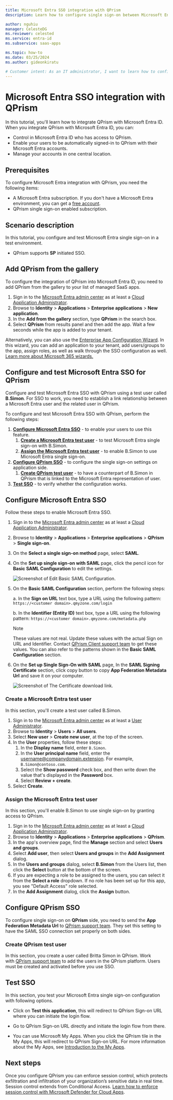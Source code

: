 ```yaml
---
title: Microsoft Entra SSO integration with QPrism
description: Learn how to configure single sign-on between Microsoft Entra ID and QPrism.

author: nguhiu
manager: CelesteDG
ms.reviewer: celested
ms.service: entra-id
ms.subservice: saas-apps

ms.topic: how-to
ms.date: 03/25/2024
ms.author: gideonkiratu

# Customer intent: As an IT administrator, I want to learn how to configure single sign-on between Microsoft Entra ID and QPrism so that I can control who has access to QPrism, enable automatic sign-in with Microsoft Entra accounts, and manage my accounts in one central location.
---
```

# Microsoft Entra SSO integration with QPrism

In this tutorial, you'll learn how to integrate QPrism with Microsoft Entra ID. When you integrate QPrism with Microsoft Entra ID, you can:

* Control in Microsoft Entra ID who has access to QPrism.
* Enable your users to be automatically signed-in to QPrism with their Microsoft Entra accounts.
* Manage your accounts in one central location.

## Prerequisites

To configure Microsoft Entra integration with QPrism, you need the following items:

* A Microsoft Entra subscription. If you don't have a Microsoft Entra environment, you can get a [free account](https://azure.microsoft.com/free/).
* QPrism single sign-on enabled subscription.

## Scenario description

In this tutorial, you configure and test Microsoft Entra single sign-on in a test environment.

* QPrism supports **SP** initiated SSO.

## Add QPrism from the gallery

To configure the integration of QPrism into Microsoft Entra ID, you need to add QPrism from the gallery to your list of managed SaaS apps.

1. Sign in to the [Microsoft Entra admin center](https://entra.microsoft.com) as at least a [Cloud Application Administrator](~/identity/role-based-access-control/permissions-reference.md#cloud-application-administrator).
1. Browse to **Identity** > **Applications** > **Enterprise applications** > **New application**.
1. In the **Add from the gallery** section, type **QPrism** in the search box.
1. Select **QPrism** from results panel and then add the app. Wait a few seconds while the app is added to your tenant.

 Alternatively, you can also use the [Enterprise App Configuration Wizard](https://portal.office.com/AdminPortal/home?Q=Docs#/azureadappintegration). In this wizard, you can add an application to your tenant, add users/groups to the app, assign roles, as well as walk through the SSO configuration as well. [Learn more about Microsoft 365 wizards.](/microsoft-365/admin/misc/azure-ad-setup-guides)

<a name='configure-and-test-azure-ad-sso-for-qprism'></a>

## Configure and test Microsoft Entra SSO for QPrism

Configure and test Microsoft Entra SSO with QPrism using a test user called **B.Simon**. For SSO to work, you need to establish a link relationship between a Microsoft Entra user and the related user in QPrism.

To configure and test Microsoft Entra SSO with QPrism, perform the following steps:

1. **[Configure Microsoft Entra SSO](#configure-azure-ad-sso)** - to enable your users to use this feature.
    1. **[Create a Microsoft Entra test user](#create-an-azure-ad-test-user)** - to test Microsoft Entra single sign-on with B.Simon.
    2. **[Assign the Microsoft Entra test user](#assign-the-azure-ad-test-user)** - to enable B.Simon to use Microsoft Entra single sign-on.
2. **[Configure QPrism SSO](#configure-qprism-sso)** - to configure the single sign-on settings on application side.
    1. **[Create QPrism test user](#create-qprism-test-user)** - to have a counterpart of B.Simon in QPrism that is linked to the Microsoft Entra representation of user.
3. **[Test SSO](#test-sso)** - to verify whether the configuration works.

<a name='configure-azure-ad-sso'></a>

## Configure Microsoft Entra SSO

Follow these steps to enable Microsoft Entra SSO.

1. Sign in to the [Microsoft Entra admin center](https://entra.microsoft.com) as at least a [Cloud Application Administrator](~/identity/role-based-access-control/permissions-reference.md#cloud-application-administrator).
1. Browse to **Identity** > **Applications** > **Enterprise applications** > **QPrism** > **Single sign-on**.
1. On the **Select a single sign-on method** page, select **SAML**.
1. On the **Set up single sign-on with SAML** page, click the pencil icon for **Basic SAML Configuration** to edit the settings.

   ![Screenshot of Edit Basic SAML Configuration.](common/edit-urls.png)

1. On the **Basic SAML Configuration** section, perform the following steps:

	a. In the **Sign on URL** text box, type a URL using the following pattern:
    `https://<customer domain>.qmyzone.com/login`

    b. In the **Identifier (Entity ID)** text box, type a URL using the following pattern:
    `https://<customer domain>.qmyzone.com/metadata.php`

	> [!NOTE]
	> These values are not real. Update these values with the actual Sign on URL and Identifier. Contact [QPrism Client support team](mailto:qsupport-ce@quatrro.com) to get these values. You can also refer to the patterns shown in the **Basic SAML Configuration** section.

1. On the **Set up Single Sign-On with SAML** page, In the **SAML Signing Certificate** section, click copy button to copy **App Federation Metadata Url** and save it on your computer.

	![Screenshot of The Certificate download link.](common/copy-metadataurl.png)

<a name='create-an-azure-ad-test-user'></a>

### Create a Microsoft Entra test user

In this section, you'll create a test user called B.Simon.

1. Sign in to the [Microsoft Entra admin center](https://entra.microsoft.com) as at least a [User Administrator](~/identity/role-based-access-control/permissions-reference.md#user-administrator).
1. Browse to **Identity** > **Users** > **All users**.
1. Select **New user** > **Create new user**, at the top of the screen.
1. In the **User** properties, follow these steps:
   1. In the **Display name** field, enter `B.Simon`.  
   1. In the **User principal name** field, enter the username@companydomain.extension. For example, `B.Simon@contoso.com`.
   1. Select the **Show password** check box, and then write down the value that's displayed in the **Password** box.
   1. Select **Review + create**.
1. Select **Create**.

<a name='assign-the-azure-ad-test-user'></a>

### Assign the Microsoft Entra test user

In this section, you'll enable B.Simon to use single sign-on by granting access to QPrism.

1. Sign in to the [Microsoft Entra admin center](https://entra.microsoft.com) as at least a [Cloud Application Administrator](~/identity/role-based-access-control/permissions-reference.md#cloud-application-administrator).
1. Browse to **Identity** > **Applications** > **Enterprise applications** > **QPrism**.
3. In the app's overview page, find the **Manage** section and select **Users and groups**.
4. Select **Add user**, then select **Users and groups** in the **Add Assignment** dialog.
5. In the **Users and groups** dialog, select **B.Simon** from the Users list, then click the **Select** button at the bottom of the screen.
6. If you are expecting a role to be assigned to the users, you can select it from the **Select a role** dropdown. If no role has been set up for this app, you see "Default Access" role selected.
7. In the **Add Assignment** dialog, click the **Assign** button.

## Configure QPrism SSO

To configure single sign-on on **QPrism** side, you need to send the **App Federation Metadata Url** to [QPrism support team](mailto:qsupport-ce@quatrro.com). They set this setting to have the SAML SSO connection set properly on both sides.

### Create QPrism test user

In this section, you create a user called Britta Simon in QPrism. Work with [QPrism support team](mailto:qsupport-ce@quatrro.com) to add the users in the QPrism platform. Users must be created and activated before you use SSO.

## Test SSO

In this section, you test your Microsoft Entra single sign-on configuration with following options. 

* Click on **Test this application**, this will redirect to QPrism Sign-on URL where you can initiate the login flow. 

* Go to QPrism Sign-on URL directly and initiate the login flow from there.

* You can use Microsoft My Apps. When you click the QPrism tile in the My Apps, this will redirect to QPrism Sign-on URL. For more information about the My Apps, see [Introduction to the My Apps](https://support.microsoft.com/account-billing/sign-in-and-start-apps-from-the-my-apps-portal-2f3b1bae-0e5a-4a86-a33e-876fbd2a4510).

## Next steps

Once you configure QPrism you can enforce session control, which protects exfiltration and infiltration of your organization’s sensitive data in real time. Session control extends from Conditional Access. [Learn how to enforce session control with Microsoft Defender for Cloud Apps](/cloud-app-security/proxy-deployment-aad).

